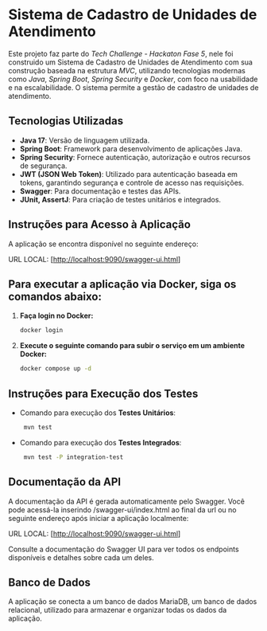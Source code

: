 #  Sistema de Cadastro de Unidades de Atendimento

Este projeto faz parte do *Tech Challenge - Hackaton Fase 5*, nele foi construido um Sistema de Cadastro de Unidades de Atendimento com sua construção baseada na estrutura *MVC*, utilizando tecnologias modernas como *Java*, *Spring Boot*, *Spring Security* e *Docker*, com foco na usabilidade e na escalabilidade. O sistema permite a gestão de cadastro de unidades de atendimento.

## Tecnologias Utilizadas

- **Java 17**: Versão de linguagem utilizada.
- **Spring Boot**: Framework para desenvolvimento de aplicações Java.
- **Spring Security**: Fornece autenticação, autorização e outros recursos de segurança.
- **JWT (JSON Web Token)**: Utilizado para autenticação baseada em tokens, garantindo segurança e controle de acesso nas requisições.
- **Swagger**: Para documentação e testes das APIs.
- **JUnit, AssertJ**: Para criação de testes unitários e integrados.

## Instruções para Acesso à Aplicação

A aplicação se encontra disponível no seguinte endereço:

URL LOCAL: [[http://localhost:9090/swagger-ui.html](http://localhost:9090/swagger-ui.html)]

## Para executar a aplicação via Docker, siga os comandos abaixo:

1. **Faça login no Docker:**
   ```bash
   docker login
    ```
2. **Execute o seguinte comando para subir o serviço em um ambiente Docker:**
     ```bash
    docker compose up -d
    ```
## Instruções para Execução dos Testes

- Comando para execução dos **Testes Unitários**:
   ```bash
    mvn test
    ```
- Comando para execução dos **Testes Integrados**:
   ```bash
    mvn test -P integration-test
    ```

## Documentação da API

A documentação da API é gerada automaticamente pelo Swagger. Você pode acessá-la inserindo /swagger-ui/index.html ao final da url ou no seguinte endereço após iniciar a aplicação localmente:

URL LOCAL: [[http://localhost:9090/swagger-ui.html](http://localhost:9090/swagger-ui.html)]

Consulte a documentação do Swagger UI para ver todos os endpoints disponíveis e detalhes sobre cada um deles.

## Banco de Dados

A aplicação se conecta a um banco de dados MariaDB, um banco de dados relacional, utilizado para armazenar e organizar todas os dados da aplicação.
